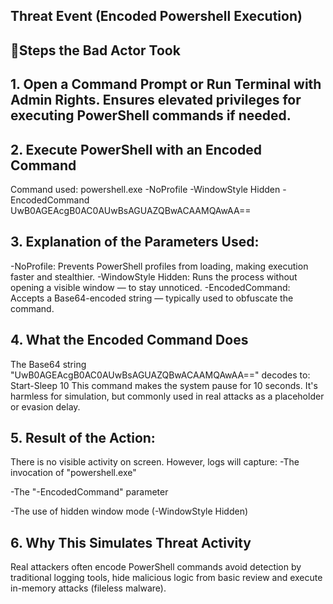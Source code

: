 ## Threat Event (Encoded Powershell Execution)

## 👣Steps the Bad Actor Took
## 1. Open a Command Prompt or Run Terminal with Admin Rights. Ensures elevated privileges for executing PowerShell commands if needed.
## 2. Execute PowerShell with an Encoded Command
Command used: powershell.exe -NoProfile -WindowStyle Hidden -EncodedCommand UwB0AGEAcgB0AC0AUwBsAGUAZQBwACAAMQAwAA==
## 3. Explanation of the Parameters Used:
-NoProfile: Prevents PowerShell profiles from loading, making execution faster and stealthier.
-WindowStyle Hidden: Runs the process without opening a visible window — to stay unnoticed.
-EncodedCommand: Accepts a Base64-encoded string — typically used to obfuscate the command.
## 4. What the Encoded Command Does
The Base64 string "UwB0AGEAcgB0AC0AUwBsAGUAZQBwACAAMQAwAA==" decodes to: Start-Sleep 10
This command makes the system pause for 10 seconds. It's harmless for simulation, but commonly used in real attacks as a placeholder or evasion delay.
## 5. Result of the Action:
There is no visible activity on screen. However, logs will capture:
-The invocation of "powershell.exe"

-The "-EncodedCommand" parameter

-The use of hidden window mode (-WindowStyle Hidden)
## 6. Why This Simulates Threat Activity
Real attackers often encode PowerShell commands avoid detection by traditional logging tools, hide malicious logic from basic review and execute in-memory attacks (fileless malware).
